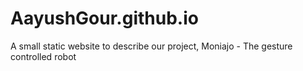 # AayushGour.github.io

A small static website to describe our project, Moniajo - The gesture controlled robot
